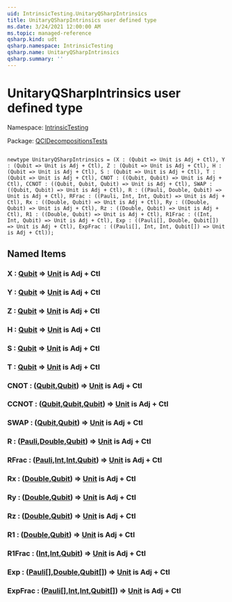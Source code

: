 ```yaml
---
uid: IntrinsicTesting.UnitaryQSharpIntrinsics
title: UnitaryQSharpIntrinsics user defined type
ms.date: 3/24/2021 12:00:00 AM
ms.topic: managed-reference
qsharp.kind: udt
qsharp.namespace: IntrinsicTesting
qsharp.name: UnitaryQSharpIntrinsics
qsharp.summary: ''
---
```


# UnitaryQSharpIntrinsics user defined type

Namespace: [IntrinsicTesting](xref:IntrinsicTesting)

Package: [QCIDecompositionsTests](https://nuget.org/packages/QCIDecompositionsTests)




```qsharp

newtype UnitaryQSharpIntrinsics = (X : (Qubit => Unit is Adj + Ctl), Y : (Qubit => Unit is Adj + Ctl), Z : (Qubit => Unit is Adj + Ctl), H : (Qubit => Unit is Adj + Ctl), S : (Qubit => Unit is Adj + Ctl), T : (Qubit => Unit is Adj + Ctl), CNOT : ((Qubit, Qubit) => Unit is Adj + Ctl), CCNOT : ((Qubit, Qubit, Qubit) => Unit is Adj + Ctl), SWAP : ((Qubit, Qubit) => Unit is Adj + Ctl), R : ((Pauli, Double, Qubit) => Unit is Adj + Ctl), RFrac : ((Pauli, Int, Int, Qubit) => Unit is Adj + Ctl), Rx : ((Double, Qubit) => Unit is Adj + Ctl), Ry : ((Double, Qubit) => Unit is Adj + Ctl), Rz : ((Double, Qubit) => Unit is Adj + Ctl), R1 : ((Double, Qubit) => Unit is Adj + Ctl), R1Frac : ((Int, Int, Qubit) => Unit is Adj + Ctl), Exp : ((Pauli[], Double, Qubit[]) => Unit is Adj + Ctl), ExpFrac : ((Pauli[], Int, Int, Qubit[]) => Unit is Adj + Ctl));
```



## Named Items

### X : [Qubit](xref:microsoft.quantum.lang-ref.qubit) => [Unit](xref:microsoft.quantum.lang-ref.unit)  is Adj + Ctl


### Y : [Qubit](xref:microsoft.quantum.lang-ref.qubit) => [Unit](xref:microsoft.quantum.lang-ref.unit)  is Adj + Ctl


### Z : [Qubit](xref:microsoft.quantum.lang-ref.qubit) => [Unit](xref:microsoft.quantum.lang-ref.unit)  is Adj + Ctl


### H : [Qubit](xref:microsoft.quantum.lang-ref.qubit) => [Unit](xref:microsoft.quantum.lang-ref.unit)  is Adj + Ctl


### S : [Qubit](xref:microsoft.quantum.lang-ref.qubit) => [Unit](xref:microsoft.quantum.lang-ref.unit)  is Adj + Ctl


### T : [Qubit](xref:microsoft.quantum.lang-ref.qubit) => [Unit](xref:microsoft.quantum.lang-ref.unit)  is Adj + Ctl


### CNOT : ([Qubit](xref:microsoft.quantum.lang-ref.qubit),[Qubit](xref:microsoft.quantum.lang-ref.qubit)) => [Unit](xref:microsoft.quantum.lang-ref.unit)  is Adj + Ctl


### CCNOT : ([Qubit](xref:microsoft.quantum.lang-ref.qubit),[Qubit](xref:microsoft.quantum.lang-ref.qubit),[Qubit](xref:microsoft.quantum.lang-ref.qubit)) => [Unit](xref:microsoft.quantum.lang-ref.unit)  is Adj + Ctl


### SWAP : ([Qubit](xref:microsoft.quantum.lang-ref.qubit),[Qubit](xref:microsoft.quantum.lang-ref.qubit)) => [Unit](xref:microsoft.quantum.lang-ref.unit)  is Adj + Ctl


### R : ([Pauli](xref:microsoft.quantum.lang-ref.pauli),[Double](xref:microsoft.quantum.lang-ref.double),[Qubit](xref:microsoft.quantum.lang-ref.qubit)) => [Unit](xref:microsoft.quantum.lang-ref.unit)  is Adj + Ctl


### RFrac : ([Pauli](xref:microsoft.quantum.lang-ref.pauli),[Int](xref:microsoft.quantum.lang-ref.int),[Int](xref:microsoft.quantum.lang-ref.int),[Qubit](xref:microsoft.quantum.lang-ref.qubit)) => [Unit](xref:microsoft.quantum.lang-ref.unit)  is Adj + Ctl


### Rx : ([Double](xref:microsoft.quantum.lang-ref.double),[Qubit](xref:microsoft.quantum.lang-ref.qubit)) => [Unit](xref:microsoft.quantum.lang-ref.unit)  is Adj + Ctl


### Ry : ([Double](xref:microsoft.quantum.lang-ref.double),[Qubit](xref:microsoft.quantum.lang-ref.qubit)) => [Unit](xref:microsoft.quantum.lang-ref.unit)  is Adj + Ctl


### Rz : ([Double](xref:microsoft.quantum.lang-ref.double),[Qubit](xref:microsoft.quantum.lang-ref.qubit)) => [Unit](xref:microsoft.quantum.lang-ref.unit)  is Adj + Ctl


### R1 : ([Double](xref:microsoft.quantum.lang-ref.double),[Qubit](xref:microsoft.quantum.lang-ref.qubit)) => [Unit](xref:microsoft.quantum.lang-ref.unit)  is Adj + Ctl


### R1Frac : ([Int](xref:microsoft.quantum.lang-ref.int),[Int](xref:microsoft.quantum.lang-ref.int),[Qubit](xref:microsoft.quantum.lang-ref.qubit)) => [Unit](xref:microsoft.quantum.lang-ref.unit)  is Adj + Ctl


### Exp : ([Pauli](xref:microsoft.quantum.lang-ref.pauli)[],[Double](xref:microsoft.quantum.lang-ref.double),[Qubit](xref:microsoft.quantum.lang-ref.qubit)[]) => [Unit](xref:microsoft.quantum.lang-ref.unit)  is Adj + Ctl


### ExpFrac : ([Pauli](xref:microsoft.quantum.lang-ref.pauli)[],[Int](xref:microsoft.quantum.lang-ref.int),[Int](xref:microsoft.quantum.lang-ref.int),[Qubit](xref:microsoft.quantum.lang-ref.qubit)[]) => [Unit](xref:microsoft.quantum.lang-ref.unit)  is Adj + Ctl

